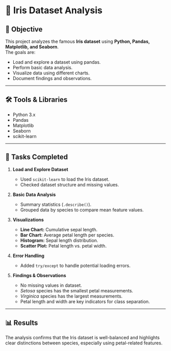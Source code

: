 # 🌸 Iris Dataset Analysis

## 📌 Objective
This project analyzes the famous **Iris dataset** using **Python, Pandas, Matplotlib, and Seaborn**.  
The goals are:
- Load and explore a dataset using pandas.
- Perform basic data analysis.
- Visualize data using different charts.
- Document findings and observations.

---

## 🛠️ Tools & Libraries
- Python 3.x  
- Pandas  
- Matplotlib  
- Seaborn  
- scikit-learn  

---

## 🔎 Tasks Completed
1. **Load and Explore Dataset**
   - Used `scikit-learn` to load the Iris dataset.
   - Checked dataset structure and missing values.

2. **Basic Data Analysis**
   - Summary statistics (`.describe()`).
   - Grouped data by species to compare mean feature values.

3. **Visualizations**
   - **Line Chart:** Cumulative sepal length.
   - **Bar Chart:** Average petal length per species.
   - **Histogram:** Sepal length distribution.
   - **Scatter Plot:** Petal length vs. petal width.

4. **Error Handling**
   - Added `try/except` to handle potential loading errors.

5. **Findings & Observations**
   - No missing values in dataset.
   - *Setosa* species has the smallest petal measurements.
   - *Virginica* species has the largest measurements.
   - Petal length and width are key indicators for class separation.

---

## 📊 Results
The analysis confirms that the Iris dataset is well-balanced and highlights clear distinctions between species, especially using petal-related features.
